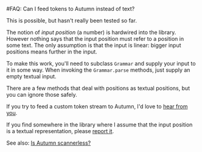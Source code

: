#FAQ: Can I feed tokens to Autumn instead of text?

This is possible, but hasn't really been tested so far.

The notion of *input position* (a number) is hardwired into the library. However nothing says
that the input position must refer to a position in some text. The only assumption is that the
input is linear: bigger input positions means further in the input.

To make this work, you'll need to subclass `Grammar` and supply your input to it in some way.
When invoking the `Grammar.parse` methods, just supply an empty textual input.

There are a few methods that deal with positions as textual positions, but you can ignore those
safely.

If you try to feed a custom token stream to Autumn, I'd love to [hear from you].

If you find somewhere in the library where I assume that the input position is a textual
representation, please [report it].

[hear from you]: mailto:norswap@gmail.com
[report it]: https://github.com/norswap/whimsy/issues

See also: [Is Autumn scannerless?](/doc/autumn/faq/scannerless.md)